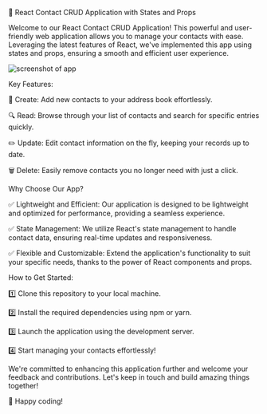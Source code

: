 📁 React Contact CRUD Application with States and Props

Welcome to our React Contact CRUD Application! This powerful and user-friendly web application allows you to manage your contacts with ease. Leveraging the latest features of React, we've implemented this app using states and props, ensuring a smooth and efficient user experience.

![screenshot of app]()

Key Features:

📝 Create: Add new contacts to your address book effortlessly.

🔍 Read: Browse through your list of contacts and search for specific entries quickly.

✏️ Update: Edit contact information on the fly, keeping your records up to date.

🗑️ Delete: Easily remove contacts you no longer need with just a click.

Why Choose Our App?

✅ Lightweight and Efficient: Our application is designed to be lightweight and optimized for performance, providing a seamless experience.

✅ State Management: We utilize React's state management to handle contact data, ensuring real-time updates and responsiveness.

✅ Flexible and Customizable: Extend the application's functionality to suit your specific needs, thanks to the power of React components and props.

How to Get Started:

1️⃣ Clone this repository to your local machine.

2️⃣ Install the required dependencies using npm or yarn.

3️⃣ Launch the application using the development server.

4️⃣ Start managing your contacts effortlessly!

We're committed to enhancing this application further and welcome your feedback and contributions. Let's keep in touch and build amazing things together!

🚀 Happy coding!
